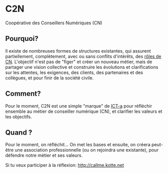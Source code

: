 # C2N
Coopérative des Conseillers Numériques (CN)

## Pourquoi?
Il existe de nombreuses formes de structures existantes, qui assurent partiellement, complètement, avec ou sans conflits d'intérêts, des [rôles de CN](https://github.com/ICT-A/Published.Docs/blob/master/ICT-a/ConseillerNum%C3%A9rique.md#r%C3%B4les).
L'objectif n'est pas de "figer" et créer un nouveau métier, mais de partager une vision collective et construire les évolutions et clarifications sur les attentes, les exigences, des clients, des partenaires et des collègues, et pour finir de la société civile.

## Comment?
Pour le moment, C2N est une simple "marque" de [ICT-a](http://statuts.ict-a.ch) pour réfléchir ensemble au métier de conseiller numérique (CN), et clarifier les valeurs et les objectifs.

## Quand ?
Pour le moment, on réfléchit...
On met les bases et ensuite, on créera peut-être une association professionnelle (ou on rejoindra une existante), pour défendre notre métier et ses valeurs.

Si tu veux participer à la réflexion: http://callme.kotte.net
